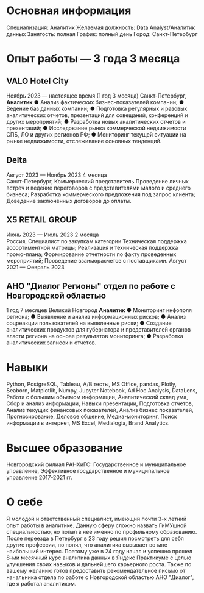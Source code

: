 # Основная информация
Специализация: Аналитик
Желаемая должность: Data Analyst/Аналитик данных
Занятость: полная
График: полный день
Город: Санкт-Петербург

# Опыт работы — 3 года 3 месяца
## VALO Hotel City
Ноябрь 2023 — настоящее время (1 год 3 месяца)
Санкт-Петербург,
**Аналитик**
● Анализ фактических бизнес-показателей компании;
● Ведение баз данных компании;
● Подготовка регулярных и разовых аналитических отчетов, презентаций для совещаний, конференций и других мероприятий;
● Разработка новых аналитических отчетов и презентаций;
● Исследование рынка коммерческой недвижимости СПБ, ЛО и других регионов РФ;
● Мониторинг текущей ситуации на рынке недвижимости, отслеживание основных тенденций.
## Delta
Август 2023 — Ноябрь 2023
4 месяца	
Санкт-Петербург,
Коммерческий представитель
Проведение личных встреч и ведение переговоров с представителями малого и среднего бизнеса; Разработка коммерческого предложения под запрос клиента; Доведение заключённых договоров до оплаты.
## X5 RETAIL GROUP
Июнь 2023 — Июль 2023
2 месяца	
Россия,
Специалист по закупкам категории
Техническая поддержка ассортиментной матрицы; Реализация и техническая поддержка промо-плана; Формирование отчетности по факту проведенных мероприятий; Проведение взаиморасчетов с поставщиками.
Август 2021 — Февраль 2023
## АНО "Диалог Регионы" отдел по работе с Новгородской областью
1 год 7 месяцев
Великий Новгород
**Аналитик**
● Мониторинг инфополя региона; 
● Выявление и анализ информационных рисков;
● Анализ соцреакции пользователей на выявленные риски; 
● Создание аналитических продуктов для губернатора и представителей органов власти региона на основе результатов мониторинга; 
● Разработка аналитических записок и отчетов.

# Навыки
Python, PostgreSQL, Tableau, A/B тесты, MS Office, pandas, Plotly, Seaborn, Matplotlib, Numpy, Jupyter Notebook, Ad Hoc Analysis, DataLens, Работа с большим объемом информации, Аналитический склад ума, Сбор и анализ информации, Навыки презентации, Подготовка отчетов, Анализ текущих финансовых показателей, Анализ бизнес показателей, Прогнозирование, Деловое общение, Медиа-мониторинг, Поиск информации в интернет, MS Excel, Medialogia, Brand Analytics.

# Высшее образование
Новгородский филиал РАНХиГС: Государственное и муниципальное управление, Эффективное государственное и муниципальное управление 2017-2021 гг.

# О себе
Я молодой и ответственный специалист, имеющий почти 3-х летний опыт работы в аналитике. Данную сферу сложно назвать ГиМУшной специальностью, но попал в нее именно по профильному образованию.
После переезда в Петербург в 23 году решил посмотреть для себя другие профессии, но понял, что аналитика вызывает во мне наибольший интерес. Поэтому уже в 24 году начал и успешно прошел 8-ми месячный курс аналитика данных в Яндекс Практикуме с целью улучшения своих навыков и дальнейшего карьерного роста.
Также по вашему желанию готов предоставить рекомендательное письмо от начальника отдела по работе с Новгородской областью АНО "Диалог", где я работал аналитиком.
